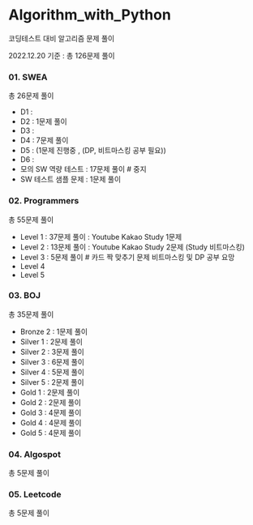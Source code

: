 # Algorithm_with_Python

코딩테스트 대비 알고리즘 문제 풀이

2022.12.20 기준 :  총 126문제 풀이



### 01. SWEA

총 26문제 풀이

- D1 :
- D2 : 1문제 풀이
- D3 :
- D4 : 7문제 풀이 
- D5 : (1문제 진행중 , (DP, 비트마스킹 공부 필요))
- D6 :
- 모의 SW 역량 테스트 : 17문제 풀이    # 중지
- SW 테스트 샘플 문제 : 1문제 풀이



### 02. Programmers

총 55문제 풀이

- Level 1  :  37문제 풀이      : Youtube Kakao Study 1문제
- Level 2  :  13문제 풀이      : Youtube Kakao Study 2문제 (Study 비트마스킹)
- Level 3  :  5문제 풀이 # 카드 짝 맞추기 문제 비트마스킹 및 DP 공부 요망 
- Level 4
- Level 5



### 03. BOJ

총 35문제 풀이

- Bronze 2 : 1문제 풀이
- Silver 1 : 2문제 풀이
- Silver 2 : 3문제 풀이
- Silver 3 : 6문제 풀이
- Silver 4 : 5문제 풀이
- Silver 5 : 2문제 풀이
- Gold 1 : 2문제 풀이
- Gold 2 : 2문제 풀이
- Gold 3 : 4문제 풀이
- Gold 4 : 4문제 풀이
- Gold 5 : 4문제 풀이



### 04. Algospot

총 5문제 풀이



### 05. Leetcode

총 5문제 풀이